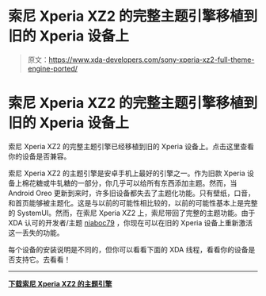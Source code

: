 # 索尼 Xperia XZ2 的完整主题引擎移植到旧的 Xperia 设备上

> 原文：<https://www.xda-developers.com/sony-xperia-xz2-full-theme-engine-ported/>

# 索尼 Xperia XZ2 的完整主题引擎移植到旧的 Xperia 设备上

索尼 Xperia XZ2 的完整主题引擎已经移植到旧的 Xperia 设备上。点击这里查看你的设备是否兼容。

索尼 Xperia XZ2 的主题引擎是安卓手机上最好的引擎之一。作为旧款 Xperia 设备上棉花糖或牛轧糖的一部分，你几乎可以给所有东西添加主题。然而，当 Android Oreo 更新到来时，许多旧设备都失去了主题化功能。只有壁纸，口音，和首页能够被主题化。这是与以前的可能性相比较的，以前的可能性基本上是完整的 SystemUI。然而，在索尼 Xperia XZ2 上，索尼带回了完整的主题功能。由于 XDA 认可的开发者/主题 [niaboc79](https://forum.xda-developers.com/member.php?u=599722) ，你现在可以在旧的 Xperia 设备上重新激活这一丢失的功能。

每个设备的安装说明是不同的，但你可以看看下面的 XDA 线程，看看你的设备是否支持它。去看看！

* * *

[**下载索尼 Xperia XZ2 的主题引擎**](https://forum.xda-developers.com/crossdevice-dev/sony-themes-apps/port-xperia-xz2-theming-engine-t3817515)
